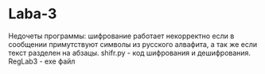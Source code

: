 # Laba-3
Недочеты программы: 
шифрование работает некорректно если в сообщении примутствуют символы из русского алвафита, а так же если текст разделен на абзацы. 
shifr.py - код шифрования и дешифрования.
RegLab3 - exe файл
